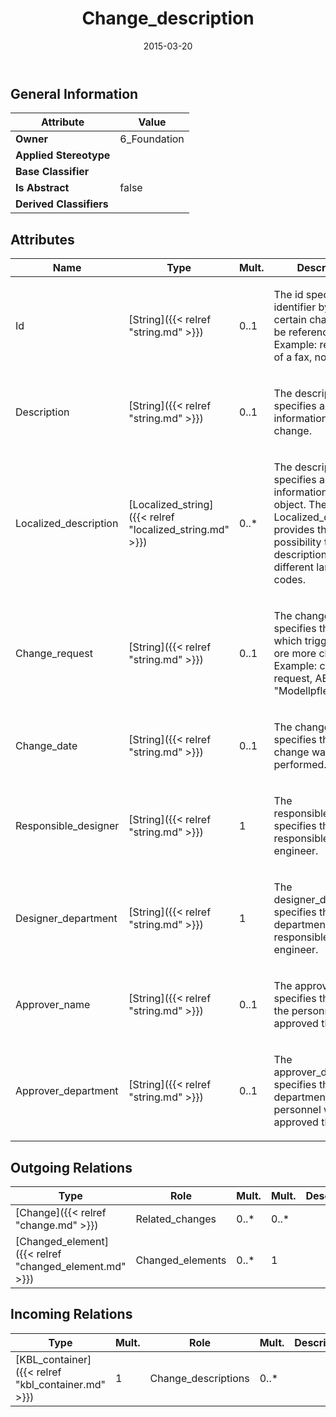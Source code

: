 ﻿---
title: Change_description
toc: false
type: specs
date: "2015-03-20"
draft: false
specification: KBL
version: 2.4.sr1
documentType: "Recommendation"
elementType: Class
classes:
  - Change_description
menu_name: kbl-2.4.sr1
---


## General Information

| Attribute               | Value |
|-------------------------|-------|
| **Owner**               | 6_Foundation |
| **Applied Stereotype**  |   |
| **Base Classifier**     |   |
| **Is Abstract**         | false |
| **Derived Classifiers** |   |

## Attributes
|  Name  |  Type  |  Mult.  |  Description  |  Owning Classifier  |
|--------|--------|---------|---------------|--------------|
|Id | [String]({{< relref "string.md" >}}) | 0..1 | <p>The id specifies the identifier by which a certain change can be referenced. Example:  reference of a fax, note, etc.</p> | [Change_description]({{< relref "change_description.md" >}}) |
|Description | [String]({{< relref "string.md" >}}) | 0..1 | <p>The description specifies additional information about the change.</p> | [Change_description]({{< relref "change_description.md" >}}) |
|Localized_description | [Localized_string]({{< relref "localized_string.md" >}}) | 0..* | <p> The description specifies additional information about the object. The Localized_description provides the possibility to define descriptions for different language codes.       </p> | [Change_description]({{< relref "change_description.md" >}}) |
|Change_request | [String]({{< relref "string.md" >}}) | 0..1 | <p>The change_request specifies the activity which triggers one ore more changes. Example:  change request, AEKO, VV; "Modellpflegepunkt"</p> | [Change_description]({{< relref "change_description.md" >}}) |
|Change_date | [String]({{< relref "string.md" >}}) | 0..1 | <p>The change_date specifies the date the change was performed.</p> | [Change_description]({{< relref "change_description.md" >}}) |
|Responsible_designer | [String]({{< relref "string.md" >}}) | 1 | <p>The responsible_designer specifies the responsible design engineer.</p> | [Change_description]({{< relref "change_description.md" >}}) |
|Designer_department | [String]({{< relref "string.md" >}}) | 1 | <p>The designer_department specifies the department of the responsible design engineer.</p> | [Change_description]({{< relref "change_description.md" >}}) |
|Approver_name | [String]({{< relref "string.md" >}}) | 0..1 | <p>The approver_name specifies the name of the personnel who approved the Part.</p> | [Change_description]({{< relref "change_description.md" >}}) |
|Approver_department | [String]({{< relref "string.md" >}}) | 0..1 | <p>The approver_department specifies the department of the personnel who approved the Part.</p> | [Change_description]({{< relref "change_description.md" >}}) |

## Outgoing Relations
|    Type  |   Role   |   Mult.   |   Mult.   |   Description   |
|----------|----------|-----------|-----------|-----------------|
| [Change]({{< relref "change.md" >}}) | Related_changes | 0..* | 0..* |  |
| [Changed_element]({{< relref "changed_element.md" >}}) | Changed_elements | 0..* | 1 |  |
##  Incoming Relations
|    Type  |   Mult.  |   Role    |   Mult.   |   Description  |
|----------|----------|-----------|-----------|----------------|
| [KBL_container]({{< relref "kbl_container.md" >}}) | 1 | Change_descriptions | 0..* |  |
